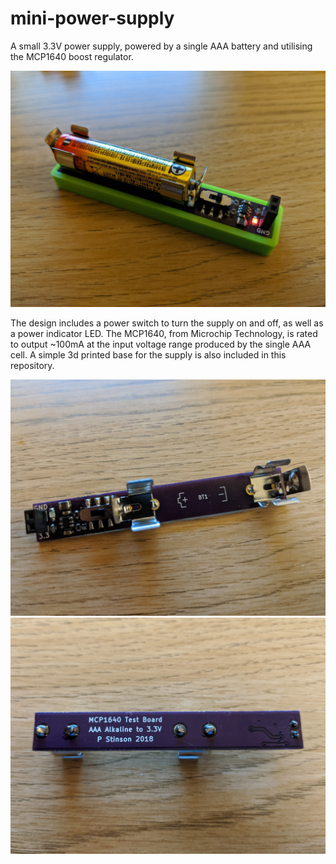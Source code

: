 # mini-power-supply
A small 3.3V power supply, powered by a single AAA battery and utilising the MCP1640 boost regulator.

![](Images/mini_3v3.jpg)

The design includes a power switch to turn the supply on and off, as well as a power indicator LED. The MCP1640, from Microchip Technology, is rated to output ~100mA at the input voltage range produced by the single AAA cell. A simple 3d printed base for the supply is also included in this repository.

![](Images/mini_3v3_top.jpg)
![](Images/mini_3v3_bottom.jpg)
